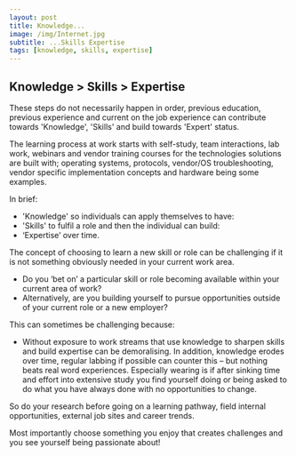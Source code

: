 ```yaml
---
layout: post
title: Knowledge...
image: /img/Internet.jpg
subtitle: ...Skills Expertise
tags: [knowledge, skills, expertise]
---
```


## Knowledge > Skills > Expertise

These steps do not necessarily happen in order, previous education, previous experience and current on the job experience can contribute towards 'Knowledge', 'Skills' and build towards 'Expert' status.

The learning process at work starts with self-study, team interactions, lab work, webinars and vendor training courses for the technologies solutions are built with; operating systems, protocols, vendor/OS troubleshooting, vendor specific implementation concepts and hardware being some examples. 

In brief:
* 'Knowledge' so individuals can apply themselves to have: 
* 'Skills' to fulfil a role and then the individual can build: 
* ‘Expertise’ over time.

The concept of choosing to learn a new skill or role can be challenging if it is not something obviously needed in your current work area. 

*	Do you ‘bet on’ a particular skill or role becoming available within your current area of work?
*	Alternatively, are you building yourself to pursue opportunities outside of your current role or a new employer?

This can sometimes be challenging because:
*	Without exposure to work streams that use knowledge to sharpen skills and build expertise can be demoralising. In addition, knowledge erodes over time, regular labbing if possible can counter this – but nothing beats real word experiences. Especially wearing is if after sinking time and effort into extensive study you find yourself doing or being asked to do what you have always done with no opportunities to change.

So do your research before going on a learning pathway, field internal opportunities, external job sites and career trends.

Most importantly choose something you enjoy that creates challenges and you see yourself being passionate about!
